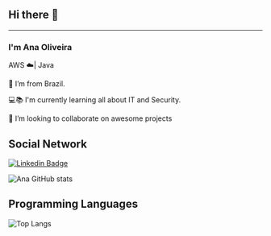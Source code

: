 ## Hi there 👋
____________________________
### I'm Ana Oliveira

AWS ☁️| Java



:house_with_garden: I’m from Brazil.

:computer::books: I'm currently learning all about IT and Security.

💞️ I’m looking to collaborate on awesome projects


## Social Network
[![Linkedin Badge](https://img.shields.io/badge/-LinkedIn-blue?style=flat-square&logo=Linkedin&logoColor=white&link=https://www.linkedin.com/in/ana-oliveira-lima/)](https://www.linkedin.com/in/ana-oliveira-lima/)



![Ana GitHub stats](https://github-readme-stats.vercel.app/api?username=ana-olima&show_icons=true&theme=transparent)


## Programming Languages

![Top Langs](https://github-readme-stats.vercel.app/api/top-langs/?username=ana-olima&langs_count=8)


